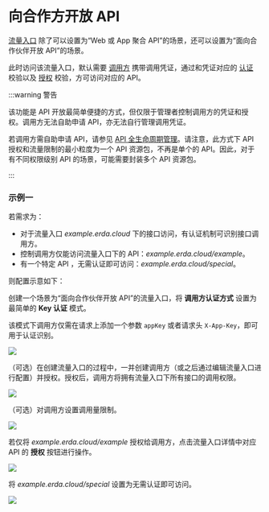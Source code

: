 # 向合作方开放 API

[流量入口](../../concepts/apigw/core.md#流量入口-endpoint) 除了可以设置为“Web 或 App 聚合 API”的场景，还可以设置为“面向合作伙伴开放 API”的场景。

此时访问该流量入口，默认需要 [调用方](../../concepts/apigw/core.md#调用方-consumer) 携带调用凭证，通过和凭证对应的 [认证](../../concepts/apigw/core.md#认证-authentication-authn) 校验以及 [授权](../../concepts/apigw/core.md#授权-authorization-authz) 校验，方可访问对应的 API。

:::warning 警告

该功能是 API 开放最简单便捷的方式，但仅限于管理者控制调用方的凭证和授权。调用方无法自助申请 API，亦无法自行管理调用凭证。

若调用方需自助申请 API，请参见 [API 全生命周期管理](../../practice/apigw/apim.md#访问管理)。请注意，此方式下 API 授权和流量限制的最小粒度为一个 API 资源包，不再是单个的 API。因此，对于有不同权限级别 API 的场景，可能需要封装多个 API 资源包。

:::

### 示例一

若需求为：

- 对于流量入口 *example.erda.cloud* 下的接口访问，有认证机制可识别接口调用方。
- 控制调用方仅能访问流量入口下的 API：*example.erda.cloud/example*。
- 有一个特定 API ，无需认证即可访问：*example.erda.cloud/special*。

则配置示意如下：

创建一个场景为“面向合作伙伴开放 API”的流量入口，将 **调用方认证方式** 设置为最简单的 **Key 认证** 模式。

该模式下调用方仅需在请求上添加一个参数 `appKey` 或者请求头 `X-App-Key`，即可用于认证识别。

![](http://terminus-paas.oss-cn-hangzhou.aliyuncs.com/paas-doc/2022/01/29/7e59de42-a583-4aff-b1d5-1254104f08ef.png)

（可选）在创建流量入口的过程中，一并创建调用方（或之后通过编辑流量入口进行配置）并授权。授权后，调用方将拥有流量入口下所有接口的调用权限。

![](http://terminus-paas.oss-cn-hangzhou.aliyuncs.com/paas-doc/2022/01/29/4b53a56e-90fa-4ae1-9326-c19010263d0c.png)

（可选）对调用方设置调用量限制。

![](http://terminus-paas.oss-cn-hangzhou.aliyuncs.com/paas-doc/2022/01/29/f490f6ca-1ead-4e7f-b4cc-f6432f81e4c8.png)

若仅将 *example.erda.cloud/example* 授权给调用方，点击流量入口详情中对应 API 的 **授权** 按钮进行操作。

![](http://terminus-paas.oss-cn-hangzhou.aliyuncs.com/paas-doc/2022/01/29/8e96f797-9312-4be7-9dd3-bd88216576f3.png)

将 *example.erda.cloud/special* 设置为无需认证即可访问。

![](http://terminus-paas.oss-cn-hangzhou.aliyuncs.com/paas-doc/2022/01/29/5ebeb6da-b2e0-4a89-81a3-862b1a2a9fa0.png)
